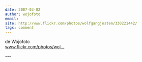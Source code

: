 ```yaml
---
date: 2007-03-02
author: wojofoto
email: 
site: http://www.flickr.com/photos/wolfgangjosten/330221442/
tags: comment
---
```


<p>de Wojofoto<br />
<a href="http://www.flickr.com/photos/wolfgangjosten/330221442/" title="http://www.flickr.com/photos/wolfgangjosten/330221442/" rel="nofollow">www.flickr.com/photos/wol...</a></p>
---